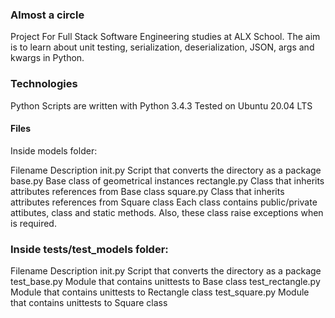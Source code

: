 ### Almost a circle
Project For Full Stack Software Engineering studies at ALX School. The aim is to learn about unit testing, serialization, deserialization, JSON, args and kwargs in Python.

### Technologies
Python Scripts are written with Python 3.4.3 Tested on Ubuntu 20.04 LTS

#### Files
Inside models folder:

Filename Description init.py Script that converts the directory as a package base.py Base class of geometrical instances rectangle.py Class that inherits attributes references from Base class square.py Class that inherits attributes references from Square class Each class contains public/private attibutes, class and static methods. Also, these class raise exceptions when is required.

### Inside tests/test_models folder:

Filename Description init.py Script that converts the directory as a package test_base.py Module that contains unittests to Base class test_rectangle.py Module that contains unittests to Rectangle class test_square.py Module that contains unittests to Square class